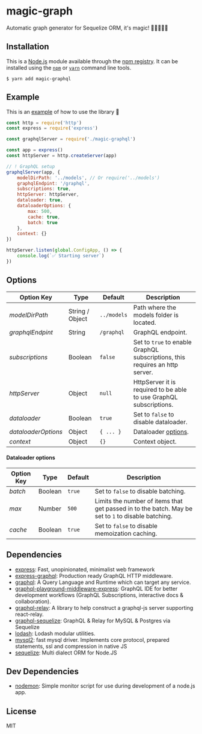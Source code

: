 # magic-graph

Automatic graph generator for Sequelize ORM, it&#39;s magic! 🧙‍♂️🧑🏻‍💻

## Installation

This is a [Node.js](https://nodejs.org/) module available through the 
[npm registry](https://www.npmjs.com/). It can be installed using the 
[`npm`](https://docs.npmjs.com/getting-started/installing-npm-packages-locally)
or 
[`yarn`](https://yarnpkg.com/en/)
command line tools.

```$ yarn add magic-graphql```

## Example

This is an [example](https://github.com/lk321/magic-graph-example) of how to use the library 💪

```js
const http = require('http')
const express = require('express')

const graphqlServer = require('./magic-graphql')

const app = express()
const httpServer = http.createServer(app)

// ! GraphQL setup
graphqlServer(app, {
    modelDirPath: '../models', // Or require('../models')
    graphqlEndpint: '/graphql',
    subscriptions: true,
    httpServer: httpServer,
    dataloader: true,
    dataloaderOptions: { 
        max: 500, 
        cache: true, 
        batch: true 
    },
    context: {}
})

httpServer.listen(global.ConfigApp, () => {
    console.log(`✅ Starting server`)
})
```

## Options

  | Option Key | Type | Default | Description |
  | ---------- | ---- | ------- | ----------- |
  | *modelDirPath*  | String / Object | `../models` | Path where the models folder is located.
  | *graphqlEndpint*  | String | `/graphql` | GraphQL endpoint.
  | *subscriptions*  | Boolean | `false` | Set to `true` to enable GraphQL subscriptions, this requires an http server.
  | *httpServer* | Object | `null` | HttpServer it is required to be able to use GraphQL subscriptions.
  | *dataloader*  | Boolean | `true` | Set to `false` to disable dataloader.
  | *dataloaderOptions* | Object | `{ ... }` | Dataloader [options](#dataloader-options).
  | *context* | Object | `{}` | Context object.

#### Dataloader options

  | Option Key | Type | Default | Description |
  | ---------- | ---- | ------- | ----------- |
  | *batch*  | Boolean | `true` | Set to `false` to disable batching.
  | *max* | Number | `500` | Limits the number of items that get passed in to the batch. May be set to `1` to disable batching.
  | *cache* | Boolean | `true` | Set to `false` to disable memoization caching.

## Dependencies

- [express](https://ghub.io/express): Fast, unopinionated, minimalist web framework
- [express-graphql](https://ghub.io/express-graphql): Production ready GraphQL HTTP middleware.
- [graphql](https://ghub.io/graphql): A Query Language and Runtime which can target any service.
- [graphql-playground-middleware-express](https://ghub.io/graphql-playground-middleware-express): GraphQL IDE for better development workflows (GraphQL Subscriptions, interactive docs &amp; collaboration).
- [graphql-relay](https://ghub.io/graphql-relay): A library to help construct a graphql-js server supporting react-relay.
- [graphql-sequelize](https://ghub.io/graphql-sequelize): GraphQL &amp; Relay for MySQL &amp; Postgres via Sequelize
- [lodash](https://ghub.io/lodash): Lodash modular utilities.
- [mysql2](https://ghub.io/mysql2): fast mysql driver. Implements core protocol, prepared statements, ssl and compression in native JS
- [sequelize](https://ghub.io/sequelize): Multi dialect ORM for Node.JS

## Dev Dependencies

- [nodemon](https://ghub.io/nodemon): Simple monitor script for use during development of a node.js app.

## License

MIT
